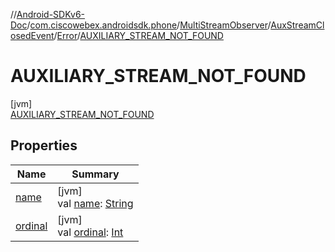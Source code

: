 //[Android-SDKv6-Doc](../../../../../../index.md)/[com.ciscowebex.androidsdk.phone](../../../../index.md)/[MultiStreamObserver](../../../index.md)/[AuxStreamClosedEvent](../../index.md)/[Error](../index.md)/[AUXILIARY_STREAM_NOT_FOUND](index.md)

# AUXILIARY_STREAM_NOT_FOUND

[jvm]\
[AUXILIARY_STREAM_NOT_FOUND](index.md)

## Properties

| Name | Summary |
|---|---|
| [name](../../../../../com.ciscowebex.androidsdk.team/-list-team-membership-result/-bad-request/index.md#-372974862%2FProperties%2F-411797461) | [jvm]<br>val [name](../../../../../com.ciscowebex.androidsdk.team/-list-team-membership-result/-bad-request/index.md#-372974862%2FProperties%2F-411797461): [String](https://kotlinlang.org/api/latest/jvm/stdlib/kotlin/-string/index.html) |
| [ordinal](../../../../../com.ciscowebex.androidsdk.team/-list-team-membership-result/-bad-request/index.md#-739389684%2FProperties%2F-411797461) | [jvm]<br>val [ordinal](../../../../../com.ciscowebex.androidsdk.team/-list-team-membership-result/-bad-request/index.md#-739389684%2FProperties%2F-411797461): [Int](https://kotlinlang.org/api/latest/jvm/stdlib/kotlin/-int/index.html) |
